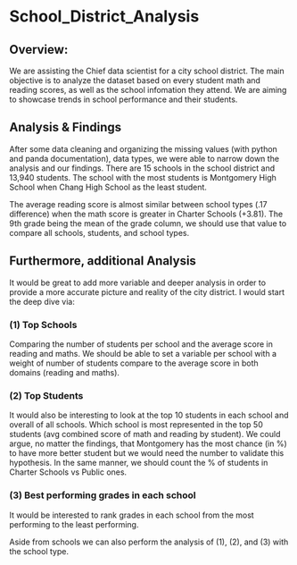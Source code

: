 # School_District_Analysis

## Overview:
We are assisting the Chief data scientist for a city school district. The main objective is to analyze the dataset based on every student math and reading scores, as well as the school infomation they attend. We are aiming to showcase trends in school performance and their students.

## Analysis & Findings
After some data cleaning and organizing the missing values (with python and panda documentation), data types, we were able to narrow down the analysis and our findings. There are 15 schools in the school district and 13,940 students. The school with the most students is Montgomery High School when Chang High School as the least student.

The average reading score is almost similar between school types (.17 difference) when the math score is greater in Charter Schools (+3.81). The 9th grade being the mean of the grade column, we should use that value to compare all schools, students, and school types.

## Furthermore, additional Analysis
It would be great to add more variable and deeper analysis in order to provide a more accurate picture and reality of the city district. I would start the deep dive via:

### (1) Top Schools
Comparing the number of students per school and the average score in reading and maths. We should be able to set a variable per school with a weight of number of students compare to the average score in both domains (reading and maths).

### (2) Top Students
It would also be interesting to look at the top 10 students in each school and overall of all schools. Which school is most represented in the top 50 students (avg combined score of math and reading by student). We could argue, no matter the findings, that Montgomery has the most chance (in %) to have more better student but we would need the number to validate this hypothesis. In the same manner, we should count the % of students in Charter Schools vs Public ones.

### (3) Best performing grades in each school
It would be interested to rank grades in each school from the most performing to the least performing.

Aside from schools we can also perform the analysis of (1), (2), and (3) with the school type.
